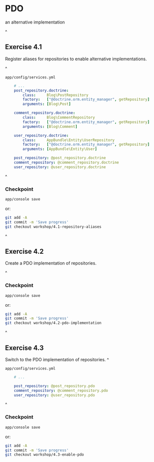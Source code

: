 # PDO

an alternative implementation

^

## Exercise 4.1

Register aliases for repositories to enable alternative implementations.

^

`app/config/services.yml`

```yaml
    # ...
    post_repository.doctrine:
        class:     Blog\PostRepository
        factory:   ["@doctrine.orm.entity_manager", getRepository]
        arguments: [Blog\Post]

    comment_repository.doctrine:
        class:     Blog\CommentRepository
        factory:   ["@doctrine.orm.entity_manager", getRepository]
        arguments: [Blog\Comment]

    user_repository.doctrine:
        class:     AppBundle\Entity\UserRepository
        factory:   ["@doctrine.orm.entity_manager", getRepository]
        arguments: [AppBundle\Entity\User]

    post_repository: @post_repository.doctrine
    comment_repository: @comment_repository.doctrine
    user_repository: @user_repository.doctrine
```

^

### Checkpoint

```bash
app/console save
```

or:

```bash
git add -A
git commit -m 'Save progress'
git checkout workshop/4.1-repository-aliases
```
^

## Exercise 4.2

Create a PDO implementation of repositories.

^

### Checkpoint

```bash
app/console save
```

or:

```bash
git add -A
git commit -m 'Save progress'
git checkout workshop/4.2-pdo-implementation
```

^

## Exercise 4.3

Switch to the PDO implementation of repositories.
^

`app/config/services.yml`

```yaml
    # ...

    post_repository: @post_repository.pdo
    comment_repository: @comment_repository.pdo
    user_repository: @user_repository.pdo
```

^

### Checkpoint

```bash
app/console save
```

or:

```bash
git add -A
git commit -m 'Save progress'
git checkout workshop/4.3-enable-pdo
```
